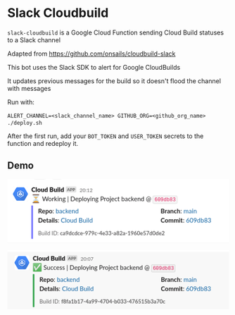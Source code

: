 # Slack Cloudbuild

`slack-cloudbuild` is a Google Cloud Function sending Cloud Build statuses to a Slack channel

Adapted from https://github.com/onsails/cloudbuild-slack

This bot uses the Slack SDK to alert for Google CloudBuilds

It updates previous messages for the build so it doesn't flood the channel with messages

Run with:

```
ALERT_CHANNEL=<slack_channel_name> GITHUB_ORG=<github_org_name> ./deploy.sh
```

After the first run, add your `BOT_TOKEN` and `USER_TOKEN` secrets to the function and redeploy it.


## Demo

![Working](images/working.png)

![Success](images/success.png)
